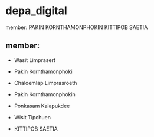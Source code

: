 # depa_digital

member:
PAKIN KORNTHAMONPHOKIN
KITTIPOB SAETIA
## member:
* Wasit Limprasert
* Pakin Kornthamonphoki
* Chaloemlap Limprasroeth
* Pakin Kornthamonphokin

* Ponkasam Kalapukdee
* Wisit Tipchuen
* KITTIPOB SAETIA